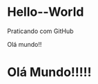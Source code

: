 # Hello--World
Praticando com GitHub
<!DOCTYPE html>
<html lang="en">
<head>
    <meta charset="UTF-8">
    <meta name="viewport" content="width=device-width, initial-scale=1.0">
    <title> Olá </title>
</head>
<body>
    Olá mundo!!
    <h1>Olá Mundo!!!!!</h1>
</body>
</html>
